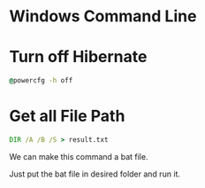 Windows Command Line
====================

# Turn off Hibernate

```bat
@powercfg -h off
```

# Get all File Path

```bat
DIR /A /B /S > result.txt
```

We can make this command a bat file.

Just put the bat file in desired folder and run it.

